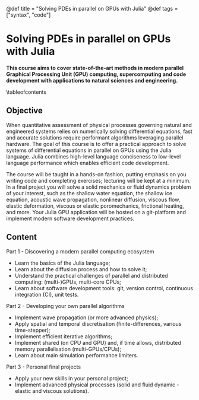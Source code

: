 @def title = "Solving PDEs in parallel on GPUs with Julia"
@def tags = ["syntax", "code"]

# Solving PDEs in parallel on GPUs with Julia

**This course aims to cover state-of-the-art methods in modern parallel Graphical Processing Unit (GPU) computing, supercomputing and code development with applications to natural sciences and engineering.**

\tableofcontents <!-- you can use \toc as well -->

## Objective
When quantitative assessment of physical processes governing natural and engineered systems relies on numerically solving differential equations, fast and accurate solutions require performant algorithms leveraging parallel hardware. The goal of this course is to offer a practical approach to solve systems of differential equations in parallel on GPUs using the Julia language. Julia combines high-level language conciseness to low-level language performance which enables efficient code development. 

The course will be taught in a hands-on fashion, putting emphasis on you writing code and completing exercises; lecturing will be kept at a minimum. In a final project you will solve a solid mechanics or fluid dynamics problem of your interest, such as the shallow water equation, the shallow ice equation, acoustic wave propagation, nonlinear diffusion, viscous flow, elastic deformation, viscous or elastic poromechanics, frictional heating, and more. Your Julia GPU application will be hosted on a git-platform and implement modern software development practices.

## Content
Part 1 - Discovering a modern parallel computing ecosystem
- Learn the basics of the Julia language;
- Learn about the diffusion process and how to solve it;
- Understand the practical challenges of parallel and distributed computing: (multi-)GPUs, multi-core CPUs;
- Learn about software development tools: git, version control, continuous integration (CI), unit tests.

Part 2 - Developing your own parallel algorithms
- Implement wave propagation (or more advanced physics);
- Apply spatial and temporal discretisation (finite-differences, various time-stepper);
- Implement efficient iterative algorithms;
- Implement shared (on CPU and GPU) and, if time allows, distributed memory parallelisation (multi-GPUs/CPUs);
- Learn about main simulation performance limiters.

Part 3 - Personal final projects
- Apply your new skills in your personal project;
- Implement advanced physical processes (solid and fluid dynamic - elastic and viscous solutions).

